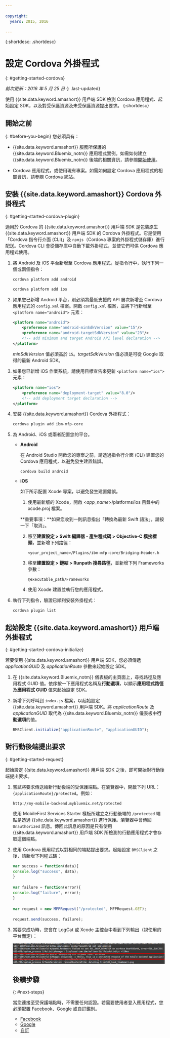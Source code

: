 ```yaml
---

copyright:
  years: 2015, 2016
  
---
```

{:shortdesc: .shortdesc}

# 設定 Cordova 外掛程式
{: #getting-started-cordova}

*前次更新：2016 年 5 月 25 日*
{: .last-updated}

使用 {{site.data.keyword.amashort}} 用戶端 SDK 檢測 Cordova 應用程式、起始設定 SDK，以及對受保護資源及未受保護資源提出要求。
{:shortdesc}

## 開始之前
{: #before-you-begin}
您必須具有：
* {{site.data.keyword.amashort}} 服務所保護的 {{site.data.keyword.Bluemix_notm}} 應用程式實例。如需如何建立 {{site.data.keyword.Bluemix_notm}} 後端的相關資訊，請參閱[開始使用](index.html)。

* Cordova 應用程式，或使用現有專案。如需如何設定 Cordova 應用程式的相關資訊，請參閱 [Cordova 網站](https://cordova.apache.org/)。

## 安裝 {{site.data.keyword.amashort}} Cordova 外掛程式
{: #getting-started-cordova-plugin}

適用於 Cordova 的 {{site.data.keyword.amashort}} 用戶端 SDK 是包裝原生 {{site.data.keyword.amashort}} 用戶端 SDK 的 Cordova 外掛程式。它是使用「Cordova 指令行介面 (CLI)」及 `npmjs`（Cordova 專案的外掛程式儲存庫）進行配送。Cordova CLI 會從儲存庫中自動下載外掛程式，並使它們可供 Cordova 應用程式使用。

1. 將 Android 及 iOS 平台新增至 Cordova 應用程式。從指令行中，執行下列一個或兩個指令：

	```Bash
	cordova platform add android
	```

	```Bash
	cordova platform add ios
	```

1. 如果您已新增 Android 平台，則必須將最低支援的 API 層次新增至 Cordova 應用程式的 `config.xml` 檔案。開啟 `config.xml` 檔案，並將下行新增至 `<platform name="android">` 元素：

	```XML
	<platform name="android">  
		<preference name="android-minSdkVersion" value="15"/>
		<preference name="android-targetSdkVersion" value="23"/>
		<!-- add minimum and target Android API level declaration -->
	</platform>
	```

	*minSdkVersion* 值必須高於 `15`。*targetSdkVersion* 值必須是可從 Google 取得的最新 Android SDK。



1. 如果您已新增 iOS 作業系統，請使用目標宣告來更新 `<platform name="ios">` 元素：

	```XML
	<platform name="ios">
		<preference name="deployment-target" value="8.0"/>
		<!-- add deployment target declaration -->
	</platform>
	```

1. 安裝 {{site.data.keyword.amashort}} Cordova 外掛程式：

 	```Bash
	cordova plugin add ibm-mfp-core
	```

1. 為 Android、iOS 或兩者配置您的平台。

	* **Android**

		在 Android Studio 開啟您的專案之前，請透過指令行介面 (CLI) 建置您的 Cordova 應用程式，以避免發生建置錯誤。

		```
		cordova build android
		```

	* **iOS**

		如下所示配置 Xcode 專案，以避免發生建置錯誤。

		1. 使用最新版的 Xcode，開啟 &lt;*app_name*&gt;/platforms/ios 目錄中的 xcode.proj 檔案。

		**重要事項：**如果您收到一則訊息指出「轉換為最新 Swift 語法」，請按一下「取消」。

		2. 移至**建置設定 > Swift 編譯器 - 產生程式碼 > Objective-C 橋接標頭**，並新增下列路徑：

			```
			<your_project_name>/Plugins/ibm-mfp-core/Bridging-Header.h
			```

		3. 移至**建置設定 > 鏈結 > Runpath 搜尋路徑**，並新增下列 Frameworks 參數：

			```
			@executable_path/Frameworks
			```

		4. 使用 Xcode 建置並執行您的應用程式。

1. 執行下列指令，驗證已順利安裝外掛程式：
    

	```Bash
	cordova plugin list
	```

## 起始設定 {{site.data.keyword.amashort}} 用戶端外掛程式
{: #getting-started-cordova-initialize}

若要使用 {{site.data.keyword.amashort}} 用戶端 SDK，您必須傳遞 *applicationGUID* 及 *applicationRoute* 參數來起始設定 SDK。

1. 在 {{site.data.keyword.Bluemix_notm}} 儀表板的主頁面上，尋找路徑及應用程式 GUID 值。依序按一下應用程式名稱及**行動選項**，以顯示**應用程式路徑**及**應用程式 GUID** 值來起始設定 SDK。

3. 新增下列呼叫到 `index.js` 檔案，以起始設定 {{site.data.keyword.amashort}} 用戶端 SDK。將 *applicationRoute* 及 *applicationGUID* 取代為 {{site.data.keyword.Bluemix_notm}} 儀表板中**行動選項**的值。

	```JavaScript
	BMSClient.initialize("applicationRoute", "applicationGUID");
	```

## 對行動後端提出要求
{: #getting-started-request}

起始設定 {{site.data.keyword.amashort}} 用戶端 SDK 之後，即可開始對行動後端提出要求。

1. 嘗試將要求傳送給新行動後端的受保護端點。在瀏覽器中，開啟下列 URL：`{applicationRoute}/protected`。例如：

	```
	http://my-mobile-backend.mybluemix.net/protected
	```

	使用 MobileFirst Services Starter 樣板所建立之行動後端的 `/protected` 端點是透過 {{site.data.keyword.amashort}} 進行保護。瀏覽器中會傳回 `Unauthorized` 訊息。傳回此訊息的原因是只有使用 {{site.data.keyword.amashort}} 用戶端 SDK 所檢測的行動應用程式才會存取這個端點。



1. 使用 Cordova 應用程式以對相同的端點提出要求。起始設定 `BMSClient` 之後，請新增下列程式碼：

	```Javascript
	var success = function(data){
	console.log("success", data);
	}

	var failure = function(error){
	console.log("failure", error);
	}

	var request = new MFPRequest("/protected", MFPRequest.GET);

	request.send(success, failure);
	```

1. 當要求成功時，您會在 LogCat 或 Xcode 主控台中看到下列輸出（視使用的平台而定）：

	![影像](images/getting-started-android-success.png)

	## 後續步驟
	{: #next-steps}

	當您連接至受保護端點時，不需要任何認證。若需要使用者登入應用程式，您必須配置 Facebook、Google 或自訂鑑別。
	* [Facebook](facebook-auth-cordova.html)
	* [Google](google-auth-cordova.html)
	* [自訂](custom-auth-cordova.html)
